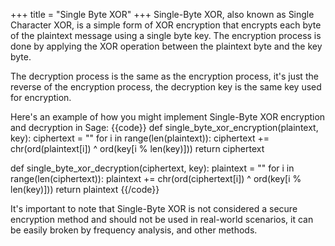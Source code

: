 +++
title = "Single Byte XOR"
+++
Single-Byte XOR, also known as Single Character XOR, is a simple form of XOR encryption that encrypts each byte of the plaintext message using a single byte key. The encryption process is done by applying the XOR operation between the plaintext byte and the key byte.

The decryption process is the same as the encryption process, it's just the reverse of the encryption process, the decryption key is the same key used for encryption.

Here's an example of how you might implement Single-Byte XOR encryption and decryption in Sage:
{{code}}
def single_byte_xor_encryption(plaintext, key):
    ciphertext = ""
    for i in range(len(plaintext)):
        ciphertext += chr(ord(plaintext[i]) ^ ord(key[i % len(key)]))
    return ciphertext

def single_byte_xor_decryption(ciphertext, key):
    plaintext = ""
    for i in range(len(ciphertext)):
        plaintext += chr(ord(ciphertext[i]) ^ ord(key[i % len(key)]))
    return plaintext
{{/code}}

It's important to note that Single-Byte XOR is not considered a secure encryption method and should not be used in real-world scenarios, it can be easily broken by frequency analysis, and other methods.